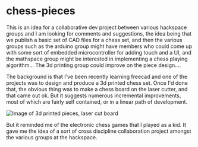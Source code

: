 # chess-pieces


This is an idea for a collaborative dev project between various hackspace groups and I am looking for comments and suggestions, the idea being that we publish a basic set of CAD files for a chess set, and then the various groups such as the arduino group might have members who could come up with some sort of embedded microcontroller for adding touch and a UI, and the mathspace group might be interested in implementing a chess playing algorithm... The 3d printing group could improve on the piece design....

The background is that I've been recently learning freecad and one of the projects was to design and produce a 3d printed chess set. Once I'd done that, the obvious thing was to make a chess board on the laser cutter, and that came out ok. But it suggests numerous incremental improvements, most of which are fairly self contained, or in a linear path of development.

![Image of 3d printed pieces, laser cut board](https://farm8.staticflickr.com/7617/16416850174_e6f2cb3930_z.jpg)

But it reminded me of the electronic chess games that I played as a kid. It gave me the idea of a sort of cross discipline collaboration project amongst the various groups at the hackspace.






​
